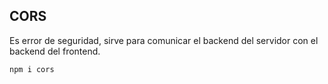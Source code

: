 ## CORS

Es error de seguridad, sirve para comunicar el backend del servidor con el backend del frontend.

`npm i cors`